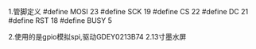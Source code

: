 1.管脚定义
#define MOSI  23
#define SCK   19
#define CS    22
#define DC    21
#define RST   18
#define BUSY   5

2.使用的是gpio模拟spi,驱动GDEY0213B74  2.13寸墨水屏